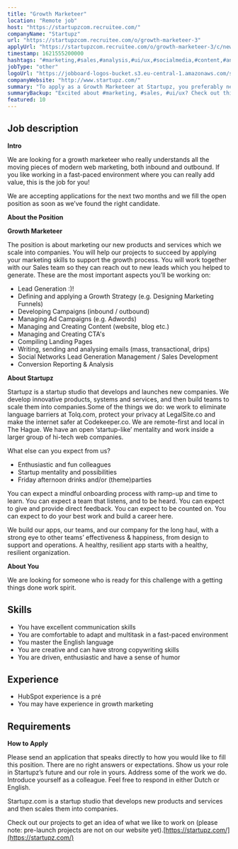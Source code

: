 ```yaml
---
title: "Growth Marketeer"
location: "Remote job"
host: "https://startupzcom.recruitee.com/"
companyName: "Startupz"
url: "https://startupzcom.recruitee.com/o/growth-marketeer-3"
applyUrl: "https://startupzcom.recruitee.com/o/growth-marketeer-3/c/new"
timestamp: 1621555200000
hashtags: "#marketing,#sales,#analysis,#ui/ux,#socialmedia,#content,#analytics,#management,#operations,#analysis,#office"
jobType: "other"
logoUrl: "https://jobboard-logos-bucket.s3.eu-central-1.amazonaws.com/startupz-com"
companyWebsite: "http://www.startupz.com/"
summary: "To apply as a Growth Marketeer at Startupz, you preferably need to have some knowledge of: #marketing, #sales, #analysis."
summaryBackup: "Excited about #marketing, #sales, #ui/ux? Check out this job post!"
featured: 10
---
```


## Job description

**Intro**

We are looking for a growth marketeer who really understands all the moving pieces of modern web marketing, both inbound and outbound. If you like working in a fast-paced environment where you can really add value, this is the job for you!

We are accepting applications for the next two months and we fill the open position as soon as we’ve found the right candidate.

**About the Position**

**Growth Marketeer**

The position is about marketing our new products and services which we scale into companies. You will help our projects to succeed by applying your marketing skills to support the growth process. You will work together with our Sales team so they can reach out to new leads which you helped to generate. These are the most important aspects you’ll be working on:

*   Lead Generation :)!
*   Defining and applying a Growth Strategy (e.g. Designing Marketing Funnels)
*   Developing Campaigns (inbound / outbound)
*   Managing Ad Campaigns (e.g. Adwords)
*   Managing and Creating Content (website, blog etc.)
*   Managing and Creating CTA's
*   Compiling Landing Pages
*   Writing, sending and analysing emails (mass, transactional, drips)
*   Social Networks Lead Generation Management / Sales Development
*   Conversion Reporting & Analysis

**About Startupz**

Startupz is a startup studio that develops and launches new companies. We develop innovative products, systems and services, and then build teams to scale them into companies.Some of the things we do: we work to eliminate language barriers at Tolq.com, protect your privacy at LegalSite.co and make the internet safer at Codekeeper.co. We are remote-first and local in The Hague. We have an open ‘startup-like’ mentality and work inside a larger group of hi-tech web companies. 

What else can you expect from us?

*   Enthusiastic and fun colleagues
*   Startup mentality and possibilities
*   Friday afternoon drinks and/or (theme)parties

You can expect a mindful onboarding process with ramp-up and time to learn. You can expect a team that listens, and to be heard. You can expect to give and provide direct feedback. You can expect to be counted on. You can expect to do your best work and build a career here.

We build our apps, our teams, and our company for the long haul, with a strong eye to other teams’ effectiveness & happiness, from design to support and operations. A healthy, resilient app starts with a healthy, resilient organization.

**About You**

We are looking for someone who is ready for this challenge with a getting things done work spirit.

## Skills

*   You have excellent communication skills
*   You are comfortable to adapt and multitask in a fast-paced environment
*   You master the English language
*   You are creative and can have strong copywriting skills
*   You are driven, enthusiastic and have a sense of humor

## Experience

*   HubSpot experience is a pré
*   You may have experience in growth marketing

## Requirements

**How to Apply**

Please send an application that speaks directly to how you would like to fill this position. There are no right answers or expectations. Show us your role in Startupz’s future and our role in yours. Address some of the work we do. Introduce yourself as a colleague. Feel free to respond in either Dutch or English.

Startupz.com is a startup studio that develops new products and services and then scales them into companies.

Check out our projects to get an idea of what we like to work on (please note: pre-launch projects are not on our website yet).[https://startupz.com/](https://startupz.com/)
